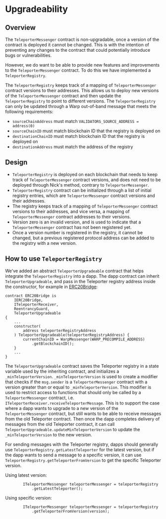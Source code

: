 # Upgradeability

## Overview

The `TeleporterMessenger` contract is non-upgradable, once a version of the contract is deployed it cannot be changed. This is with the intention of preventing any changes to the contract that could potentially introduce bugs or vulnerabilities.

However, we do want to be able to provide new features and improvements to the `TeleporterMessenger` contract. To do this we have implemented a `TeleporterRegistry`.

The `TeleporterRegistry` keeps track of a mapping of `TeleporterMessenger` contract versions to their addresses. This allows us to deploy new versions of the `TeleporterMessenger` contract and then update the `TeleporterRegistry` to point to different versions. The `TeleporterRegistry` can only be updated through a Warp out-of-band message that meets the following requirements:

- `sourceChainAddress` must match `VALIDATORS_SOURCE_ADDRESS = address(0)`
- `sourceChainID` must match blockchain ID that the registry is deployed on
- `destinationChainID` must match blockchain ID that the registry is deployed on
- `destinationAddress` must match the address of the registry

## Design

- `TeleporterRegistry` is deployed on each blockchain that needs to keep track of `TeleporterMessenger` contract versions, and does not need to be deployed through Nick's method, contrary to `TeleporterMessenger`.
- `TeleporterRegistry` contract can be initialized through a list of initial registry entries, which are `TeleporterMessenger` contract versions and their addresses.
- The registry keeps track of a mapping of `TeleporterMessenger` contract versions to their addresses, and vice versa, a mapping of `TeleporterMessenger` contract addresses to their versions.
- Version zero is an invalid version, and is used to indicate that a `TeleporterMessenger` contract has not been registered yet.
- Once a version number is registered in the registry, it cannot be changed, but a previous registered protocol address can be added to the registry with a new version.

## How to use `TeleporterRegistry`

We've added an abstract `TeleporterUpgradeable` contract that helps integrate the `TeleporterRegistry` into a dapp. The dapp contract can inherit `TeleporterUpgradeable`, and pass in the Teleporter registry address inside the constructor, for example in [ERC20Bridge](../ERC20Bridge.sol):

```solidity
contract ERC20Bridge is
    IERC20Bridge,
    ITeleporterReceiver,
    ReentrancyGuard,
    TeleporterUpgradeable
{
    ...
    constructor(
        address teleporterRegistryAddress
    ) TeleporterUpgradeable(teleporterRegistryAddress) {
        currentChainID = WarpMessenger(WARP_PRECOMPILE_ADDRESS)
            .getBlockchainID();
    }
    ...
}
```

The `TeleporterUpgradeable` contract saves the Teleporter registry in a state variable used by the inheriting contract, and initializes a `_minTeleporterVersion`. `_minTeleporterVersion` is used to create a modifier that checks if the `msg.sender` is a `TeleporterMessenger` contract with a version greater than or equal to `_minTeleporterVersion`. This modifier is used to restrict access to functions that should only be called by a `TeleporterMessenger` contract, i.e. `ITeleporterReceiver.receiveTeleporterMessage`. This is to support the case where a dapp wants to upgrade to a new version of the `TeleporterMessenger` contract, but still wants to be able to receive messages from the old Teleporter contract. Then once the dapp completes delivery of messages from the old Teleporter contract, it can call `TeleporterUpgradeable.updateMinTeleporterVersion` to update the `_minTeleporterVersion` to the new version.

For sending messages with the Teleporter registry, dapps should generally use `TeleporterRegistry.getLatestTeleporter` for the latest version, but if the dapp wants to send a message to a specific version, it can use `TeleporterRegistry.getTeleporterFromVersion` to get the specific Teleporter version.

Using latest version:

```solidity
        ITeleporterMessenger teleporterMessenger = teleporterRegistry
            .getLatestTeleporter();
```

Using specific version:

```solidity
        ITeleporterMessenger teleporterMessenger = teleporterRegistry
            .getTeleporterFromVersion(version);
```